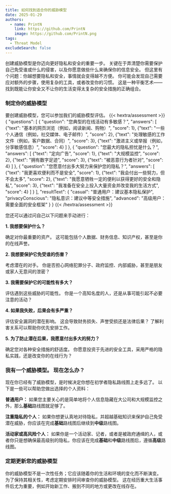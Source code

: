 ```yaml
---
title: 如何找到适合你的威胁模型
date: 2025-01-29
authors:
  - name: PrintN
    link: https://github.com/PrintN
    image: https://github.com/PrintN.png
tags:
  - Threat Model
excludeSearch: false
---
```

创建威胁模型是你迈向更好隐私和安全的重要一步。 关键在于弄清楚你需要保护自己免受谁或什么的侵害，以及你愿意做些什么来确保你的信息安全。 但这里有个问题：你越想要隐私和安全，事情就会变得越不方便。 你可能会发现自己需要应对额外的步骤，使用复杂的工具，或者改变你的习惯。 这是一种平衡艺术——找到既能让你安全又不让你的生活变得太复杂的安全措施的正确组合。

### 制定你的威胁模型
要创建威胁模型，您可以参加我们的威胁模型评估。 
{{< hextra/assessment >}}
{
  "questions": [
    {
      "question": "您典型的在线活动有多敏感？",
      "answers": [
        {"text": "基本的网页浏览（例如，阅读新闻、购物）", "score": 1},
        {"text": "一些个人通信（例如，社交媒体、电子邮件）", "score": 2},
        {"text": "处理敏感的工作文件（例如，客户数据、合同）", "score": 3},
        {"text": "激进主义或举报（例如，分享敏感信息）", "score": 4}
      ]
    },
    {
      "question": "您最大的隐私担忧是什么？",
      "answers": [
        {"text": "定向广告", "score": 1},
        {"text": "大规模监控", "score": 2},
        {"text": "拥有数字足迹", "score": 3},
        {"text": "被恶意行为者针对", "score": 4}
      ]
    },
    {
      "question": "您愿意付出多大努力来保护您的隐私？",
      "answers": [
        {"text": "我更喜欢便利而不是安全", "score": 1},
        {"text": "我会付出一些努力，但不会太多", "score": 2},
        {"text": "我愿意牺牲一定的便利以获得更好的安全和隐私", "score": 3},
        {"text": "我准备在安全上投入大量资金并改变我的生活方式", "score": 4}
      ]
    }
  ],
  "resultText": {
    "casual": "普通用户：建议基本隐私保护",
    "privacyConscious": "隐私意识：建议中等安全措施",
    "advanced": "高级用户：需要全面的安全框架"
  }
}
{{< /hextra/assessment >}}

您还可以通过问自己以下问题来手动进行：

**1. 我想要保护什么？**

确定对你最重要的资产。 这可能包括个人数据、财务信息、知识产权，甚至是你的在线声誉。

**2. 我想要保护它免受谁的伤害？**

考虑潜在的对手。 你是否担心网络犯罪分子、政府监控、内部威胁，甚至是朋友或家人无意间的泄密？

**3. 我需要保护它的可能性有多大？**

评估遇到这些威胁的可能性。 你是一个高知名度的人，还是从事可能引起不必要注意的活动？

**4. 如果我失败，后果会有多严重？**

评估安全漏洞的潜在影响。 这会导致财务损失、声誉受损还是法律后果？ 了解利害关系可以帮助你优先安排工作。

**5. 为了防止潜在后果，我愿意付出多大的努力？**

确定您对各种安全措施的舒适度。 你愿意投资于先进的安全工具，采用严格的隐私实践，还是改变你的在线行为？

### 我有一个威胁模型。 现在怎么办？
现在你已经有了威胁模型，是时候决定你想在初学者隐私路线图上走多远了。 以下是一些可以帮助您做出选择的个人资料：

**普通用户：** 如果您主要关心的是简单地将个人信息隐藏在大公司和大规模监控之外，那么**基础**路线图就足够了。

**注重隐私的个人：** 如果你想更认真地对待隐私，并超越基础知识来保护自己免受潜在威胁，你应该在完成**基础**路线图后继续到**中级**路线图。

**活动家或高风险个人：** 如果你是一个活动家、记者，或者是被政府通缉的人，或者你只是想确保最高级别的隐私，你应该在完成**基础**和**中级**路线图后，遵循**高级**路线图。

### 定期更新您的威胁模型
你的威胁模型不是一次性任务；它应该随着你的生活和环境的变化而不断演变。 为了保持其相关性，考虑定期安排时间审查你的威胁模型。 这在经历重大生活事件后尤为重要，例如开始新工作、搬到不同的地方或更改在线存在。